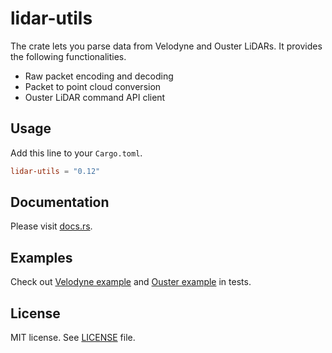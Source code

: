 # lidar-utils

The crate lets you parse data from Velodyne and Ouster LiDARs. It provides the following functionalities.

- Raw packet encoding and decoding
- Packet to point cloud conversion
- Ouster LiDAR command API client

## Usage

Add this line to your `Cargo.toml`.

```toml
lidar-utils = "0.12"
```

## Documentation

Please visit [docs.rs](https://docs.rs/lidar-utils/).

## Examples

Check out [Velodyne example](tests/velodyne.rs) and [Ouster example](tests/ouster.rs) in tests.

## License

MIT license. See [LICENSE](LICENSE) file.
